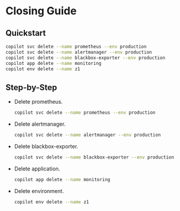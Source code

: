 # Closing Guide

## Quickstart

```bash
copilot svc delete --name prometheus --env production
copilot svc delete --name alertmanager --env production
copilot svc delete --name blackbox-exporter --env production
copilot app delete --name monitoring
copilot env delete --name z1
```

## Step-by-Step

- Delete prometheus.

  ```bash
  copilot svc delete --name prometheus --env production
  ```

- Delete alertmanager.

  ```bash
  copilot svc delete --name alertmanager --env production
  ```

- Delete blackbox-exporter.

  ```bash
  copilot svc delete --name blackbox-exporter --env production
  ```

- Delete application.

  ```bash
  copilot app delete --name monitoring
  ```

- Delete environment.

  ```bash
  copilot env delete --name z1
  ```
